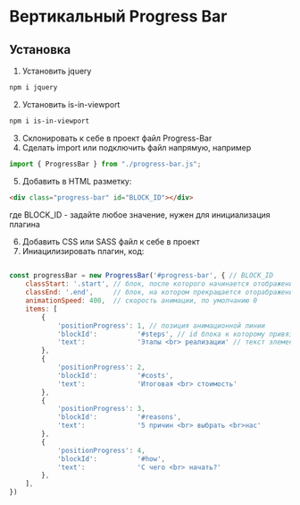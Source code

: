 # Вертикальный Progress Bar

## Установка
1. Установить jquery
```sh
npm i jquery
```

2. Установить  is-in-viewport
```sh
npm i is-in-viewport
```
3. Склонировать к себе в проект файл Progress-Bar
4. Сделать import или подключить файл напрямую, например
```js
import { ProgressBar } from "./progress-bar.js";
```

5. Добавить в HTML разметку:

```html
<div class="progress-bar" id="BLOCK_ID"></div> 
```
где BLOCK_ID - задайте любое значение, нужен для инициализация плагина

6. Добавить CSS или SASS файл к себе в проект
7. Иниацилизировать плагин, код:
```js
 
const progressBar = new ProgressBar('#progress-bar', { // BLOCK_ID 
	classStart: '.start', // блок, после которого начинается отображение progress bar, по умолчанию класс start
	classEnd: '.end',	  // блок, на котором прекращается оторабражение progress bar, по умолчанию класс end
	animationSpeed: 400,  // скорость анимации, по умолчанию 0
	items: [
		{
			'positionProgress': 1, // позиция анимационной линии 
			'blockId': 			'#steps', // id блока к которому привязан элемент в Progress bar
 			'text': 			'Этапы <br> реализации' // текст элемента в Progress bar
		},
		{
			'positionProgress': 2,
			'blockId': 			'#costs',
			'text': 			'Итоговая <br> стоимость'
		},
		{
			'positionProgress': 3,
			'blockId': 			'#reasons',
			'text': 			'5 причин <br> выбрать <br>нас'
		},
		{
			'positionProgress': 4,
			'blockId': 			'#how',
			'text': 			'С чего <br> начать?'
		},
	],
})
```

